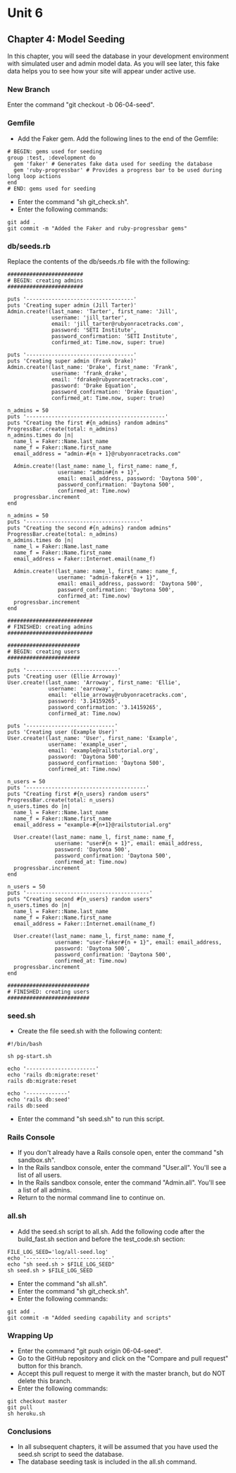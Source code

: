 # Unit 6
## Chapter 4: Model Seeding

In this chapter, you will seed the database in your development environment with simulated user and admin model data.  As you will see later, this fake data helps you to see how your site will appear under active use.

### New Branch
Enter the command "git checkout -b 06-04-seed".

### Gemfile
* Add the Faker gem.  Add the following lines to the end of the Gemfile:
```
# BEGIN: gems used for seeding
group :test, :development do
  gem 'faker' # Generates fake data used for seeding the database
  gem 'ruby-progressbar' # Provides a progress bar to be used during long loop actions
end
# END: gems used for seeding
```
* Enter the command "sh git_check.sh".
* Enter the following commands:
```
git add .
git commit -m "Added the Faker and ruby-progressbar gems"
```

### db/seeds.rb
Replace the contents of the db/seeds.rb file with the following:
```
########################
# BEGIN: creating admins
########################

puts '----------------------------------'
puts 'Creating super admin (Jill Tarter)'
Admin.create!(last_name: 'Tarter', first_name: 'Jill',
              username: 'jill_tarter',
              email: 'jill_tarter@rubyonracetracks.com',
              password: 'SETI Institute',
              password_confirmation: 'SETI Institute',
              confirmed_at: Time.now, super: true)

puts '----------------------------------'
puts 'Creating super admin (Frank Drake)'
Admin.create!(last_name: 'Drake', first_name: 'Frank',
              username: 'frank_drake',
              email: 'fdrake@rubyonracetracks.com',
              password: 'Drake Equation',
              password_confirmation: 'Drake Equation',
              confirmed_at: Time.now, super: true)

n_admins = 50
puts '--------------------------------------------'
puts "Creating the first #{n_admins} random admins"
ProgressBar.create(total: n_admins)
n_admins.times do |n|
  name_l = Faker::Name.last_name
  name_f = Faker::Name.first_name
  email_address = "admin-#{n + 1}@rubyonracetracks.com"

  Admin.create!(last_name: name_l, first_name: name_f,
                username: "admin#{n + 1}",
                email: email_address, password: 'Daytona 500',
                password_confirmation: 'Daytona 500',
                confirmed_at: Time.now)
  progressbar.increment
end

n_admins = 50
puts '------------------------------------'
puts "Creating the second #{n_admins} random admins"
ProgressBar.create(total: n_admins)
n_admins.times do |n|
  name_l = Faker::Name.last_name
  name_f = Faker::Name.first_name
  email_address = Faker::Internet.email(name_f)

  Admin.create!(last_name: name_l, first_name: name_f,
                username: "admin-faker#{n + 1}",
                email: email_address, password: 'Daytona 500',
                password_confirmation: 'Daytona 500',
                confirmed_at: Time.now)
  progressbar.increment
end

###########################
# FINISHED: creating admins
###########################

#######################
# BEGIN: creating users
#######################

puts '-----------------------------'
puts 'Creating user (Ellie Arroway)'
User.create!(last_name: 'Arroway', first_name: 'Ellie',
             username: 'earroway',
             email: 'ellie_arroway@rubyonracetracks.com',
             password: '3.14159265',
             password_confirmation: '3.14159265',
             confirmed_at: Time.now)

puts '----------------------------'
puts 'Creating user (Example User)'
User.create!(last_name: 'User', first_name: 'Example',
             username: 'example_user',
             email: 'example@railstutorial.org',
             password: 'Daytona 500',
             password_confirmation: 'Daytona 500',
             confirmed_at: Time.now)

n_users = 50
puts '--------------------------------------'
puts "Creating first #{n_users} random users"
ProgressBar.create(total: n_users)
n_users.times do |n|
  name_l = Faker::Name.last_name
  name_f = Faker::Name.first_name
  email_address = "example-#{n+1}@railstutorial.org"

  User.create!(last_name: name_l, first_name: name_f,
               username: "user#{n + 1}", email: email_address,
               password: 'Daytona 500',
               password_confirmation: 'Daytona 500',
               confirmed_at: Time.now)
  progressbar.increment
end

n_users = 50
puts '---------------------------------------'
puts "Creating second #{n_users} random users"
n_users.times do |n|
  name_l = Faker::Name.last_name
  name_f = Faker::Name.first_name
  email_address = Faker::Internet.email(name_f)

  User.create!(last_name: name_l, first_name: name_f,
               username: "user-faker#{n + 1}", email: email_address,
               password: 'Daytona 500',
               password_confirmation: 'Daytona 500',
               confirmed_at: Time.now)
  progressbar.increment
end

##########################
# FINISHED: creating users
##########################
```

### seed.sh
* Create the file seed.sh with the following content:
```
#!/bin/bash

sh pg-start.sh

echo '----------------------'
echo 'rails db:migrate:reset'
rails db:migrate:reset

echo '-------------'
echo 'rails db:seed'
rails db:seed
```
* Enter the command "sh seed.sh" to run this script.

### Rails Console
* If you don't already have a Rails console open, enter the command "sh sandbox.sh".
* In the Rails sandbox console, enter the command "User.all".  You'll see a list of all users.
* In the Rails sandbox console, enter the command "Admin.all".  You'll see a list of all admins.
* Return to the normal command line to continue on.

### all.sh
* Add the seed.sh script to all.sh.  Add the following code after the build_fast.sh section and before the test_code.sh section:
```
FILE_LOG_SEED='log/all-seed.log'
echo '---------------------------'
echo "sh seed.sh > $FILE_LOG_SEED"
sh seed.sh > $FILE_LOG_SEED
```
* Enter the command "sh all.sh".
* Enter the command "sh git_check.sh".
* Enter the following commands:
```
git add .
git commit -m "Added seeding capability and scripts"
```

### Wrapping Up
* Enter the command "git push origin 06-04-seed".
* Go to the GitHub repository and click on the "Compare and pull request" button for this branch.
* Accept this pull request to merge it with the master branch, but do NOT delete this branch.
* Enter the following commands:
```
git checkout master
git pull
sh heroku.sh
```
### Conclusions
* In all subsequent chapters, it will be assumed that you have used the seed.sh script to seed the database.
* The database seeding task is included in the all.sh command.
